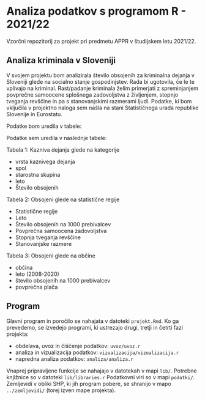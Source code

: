 # Analiza podatkov s programom R - 2021/22

Vzorčni repozitorij za projekt pri predmetu APPR v študijskem letu 2021/22. 


## Analiza kriminala v Sloveniji

V svojem projektu bom analizirala število obsojenih za kriminalna dejanja v Sloveniji glede na socialno stanje gospodinjstev. Rada bi ugotovila, če le te vplivajo na kriminal. Rast/padanje kriminala želim primerjati z spreminjanjem povprečne samoocene splošnega zadovoljstva z življenjem, stopnjo tveganja revščine in pa s stanovanjskimi razmerami ljudi.
Podatke, ki bom vključila v projektno naloga sem našla na stani Statističnega urada republike Slovenije in Eurostatu.

Podatke bom uredila v tabele:

Podatke sem uredila v naslednje tabele:
  

Tabela 1: Kazniva dejanja glede na kategorije
* vrsta kaznivega dejanja
* spol
* starostna skupina
* leto
* Število obsojenih

Tabela 2: Obsojeni glede na statistične regije
* Statistične regije
* Leto
* Število obsojenih na 1000 prebivalcev
* Povprečna samoocena zadovoljstva
* Stopnja tveganja revščine
* Stanovanjske razmere


Tabela 3: Obsojeni glede na občine
* občina
* leto (2008-2020)
* število obsojenih na 1000 prebivalcev
* povprečna plača


## Program

Glavni program in poročilo se nahajata v datoteki `projekt.Rmd`.
Ko ga prevedemo, se izvedejo programi, ki ustrezajo drugi, tretji in četrti fazi projekta:

* obdelava, uvoz in čiščenje podatkov: `uvoz/uvoz.r`
* analiza in vizualizacija podatkov: `vizualizacija/vizualizacija.r`
* napredna analiza podatkov: `analiza/analiza.r`

Vnaprej pripravljene funkcije se nahajajo v datotekah v mapi `lib/`.
Potrebne knjižnice so v datoteki `lib/libraries.r`
Podatkovni viri so v mapi `podatki/`.
Zemljevidi v obliki SHP, ki jih program pobere,
se shranijo v mapo `../zemljevidi/` (torej izven mape projekta).
